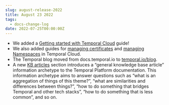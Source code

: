 ```yaml
---
slug: august-release-2022
title: August 23 2022
tags:
  - docs-change-log
date: 2022-07-25T00:00:00Z
---
```


- We added a [Getting started with Temporal Cloud](/cloud/how-to-get-started-with-temporal-cloud) guide!
- We also added guides for [managing certificates](/cloud/how-to-manage-certificates-in-temporal-cloud) and [managing Namespaces](/cloud/how-to-manage-namespaces-in-temporal-cloud) in Temporal Cloud.
- The Temporal blog moved from docs.temporal.io to [temporal.io/blog](https://temporal.io/blog).
- A new [KB articles](https://docs.temporal.io/kb) section introduces a “general knowledge base article” information archetype to the Temporal Platform documentation.
  This information archetype aims to answer questions such as “what is an aggregation of things of this theme?”, “what are similarities and differences between things?”, “how to do something that bridges Temporal and other tech stacks”, “how to do something that is less common”, and so on.
